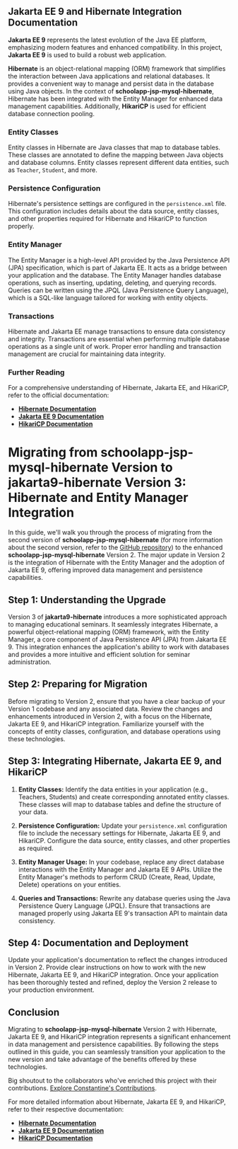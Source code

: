 
## Jakarta EE 9 and Hibernate Integration Documentation

**Jakarta EE 9** represents the latest evolution of the Java EE platform, emphasizing modern features and enhanced compatibility. In this project, **Jakarta EE 9** is used to build a robust web application.

**Hibernate** is an object-relational mapping (ORM) framework that simplifies the interaction between Java applications and relational databases. It provides a convenient way to manage and persist data in the database using Java objects. In the context of **schoolapp-jsp-mysql-hibernate**, Hibernate has been integrated with the Entity Manager for enhanced data management capabilities. Additionally, **HikariCP** is used for efficient database connection pooling.

### Entity Classes

Entity classes in Hibernate are Java classes that map to database tables. These classes are annotated to define the mapping between Java objects and database columns. Entity classes represent different data entities, such as `Teacher`, `Student`, and more.

### Persistence Configuration

Hibernate's persistence settings are configured in the `persistence.xml` file. This configuration includes details about the data source, entity classes, and other properties required for Hibernate and HikariCP to function properly.

### Entity Manager

The Entity Manager is a high-level API provided by the Java Persistence API (JPA) specification, which is part of Jakarta EE. It acts as a bridge between your application and the database. The Entity Manager handles database operations, such as inserting, updating, deleting, and querying records. Queries can be written using the JPQL (Java Persistence Query Language), which is a SQL-like language tailored for working with entity objects.

### Transactions

Hibernate and Jakarta EE manage transactions to ensure data consistency and integrity. Transactions are essential when performing multiple database operations as a single unit of work. Proper error handling and transaction management are crucial for maintaining data integrity.

### Further Reading

For a comprehensive understanding of Hibernate, Jakarta EE, and HikariCP, refer to the official documentation:

- [**Hibernate Documentation**](https://docs.jboss.org/hibernate/orm/current/userguide/html_single/Hibernate_User_Guide.html)
- [**Jakarta EE 9 Documentation**](https://jakarta.ee/specifications/platform/9.0/jakarta-platform-spec-9.0.pdf)
- [**HikariCP Documentation**](https://github.com/brettwooldridge/HikariCP)

# Migrating from schoolapp-jsp-mysql-hibernate Version to jakarta9-hibernate Version 3: Hibernate and Entity Manager Integration

In this guide, we'll walk you through the process of migrating from the second version of **schoolapp-jsp-mysql-hibernate** (for more information about the second version, refer to the [GitHub repository](https://github.com/billmazio/schoolapp)) to the enhanced **schoolapp-jsp-mysql-hibernate** Version 2. The major update in Version 2 is the integration of Hibernate with the Entity Manager and the adoption of Jakarta EE 9, offering improved data management and persistence capabilities.

## Step 1: Understanding the Upgrade

Version 3 of **jakarta9-hibernate** introduces a more sophisticated approach to managing educational seminars. It seamlessly integrates Hibernate, a powerful object-relational mapping (ORM) framework, with the Entity Manager, a core component of Java Persistence API (JPA) from Jakarta EE 9. This integration enhances the application's ability to work with databases and provides a more intuitive and efficient solution for seminar administration.

## Step 2: Preparing for Migration

Before migrating to Version 2, ensure that you have a clear backup of your Version 1 codebase and any associated data. Review the changes and enhancements introduced in Version 2, with a focus on the Hibernate, Jakarta EE 9, and HikariCP integration. Familiarize yourself with the concepts of entity classes, configuration, and database operations using these technologies.

## Step 3: Integrating Hibernate, Jakarta EE 9, and HikariCP

1. **Entity Classes:** Identify the data entities in your application (e.g., Teachers, Students) and create corresponding annotated entity classes. These classes will map to database tables and define the structure of your data.

2. **Persistence Configuration:** Update your `persistence.xml` configuration file to include the necessary settings for Hibernate, Jakarta EE 9, and HikariCP. Configure the data source, entity classes, and other properties as required.

3. **Entity Manager Usage:** In your codebase, replace any direct database interactions with the Entity Manager and Jakarta EE 9 APIs. Utilize the Entity Manager's methods to perform CRUD (Create, Read, Update, Delete) operations on your entities.

4. **Queries and Transactions:** Rewrite any database queries using the Java Persistence Query Language (JPQL). Ensure that transactions are managed properly using Jakarta EE 9's transaction API to maintain data consistency.

## Step 4: Documentation and Deployment

Update your application's documentation to reflect the changes introduced in Version 2. Provide clear instructions on how to work with the new Hibernate, Jakarta EE 9, and HikariCP integration. Once your application has been thoroughly tested and refined, deploy the Version 2 release to your production environment.

## Conclusion

Migrating to **schoolapp-jsp-mysql-hibernate** Version 2 with Hibernate, Jakarta EE 9, and HikariCP integration represents a significant enhancement in data management and persistence capabilities. By following the steps outlined in this guide, you can seamlessly transition your application to the new version and take advantage of the benefits offered by these technologies.

Big shoutout to the collaborators who've enriched this project with their contributions. [Explore Constantine's Contributions](https://github.com/ConstantineVac).

For more detailed information about Hibernate, Jakarta EE 9, and HikariCP, refer to their respective documentation:

- [**Hibernate Documentation**](https://docs.jboss.org/hibernate/orm/current/userguide/html_single/Hibernate_User_Guide.html)
- [**Jakarta EE 9 Documentation**](https://jakarta.ee/specifications/platform/9.0/jakarta-platform-spec-9.0.pdf)
- [**HikariCP Documentation**](https://github.com/brettwooldridge/HikariCP)
